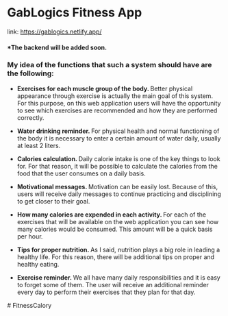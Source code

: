 # GabLogics Fitness App
link: https://gablogics.netlify.app/

#### *The backend will be added soon.

### My idea of the functions that such a system should have are the following:
- <b> Exercises for each muscle group of the body. </b> Better physical appearance through exercise is actually the main goal of this system. 
For this purpose, on this web application users will have the opportunity to see which exercises are recommended and how they are performed correctly.

- <b> Water drinking reminder. </b> For physical health and normal functioning of the body it is necessary to enter a certain amount of water daily, usually at least 2 liters.

- <b> Calories calculation. </b> Daily calorie intake is one of the key things to look for. For that reason, 
it will be possible to calculate the calories from the food that the user consumes on a daily basis.

- <b> Motivational messages. </b> Motivation can be easily lost. Because of this, users will receive daily messages to continue practicing and 
disciplining to get closer to their goal.

- <b> How many calories are expended in each activity. </b> For each of the exercises that will be available on the web application you can see how many calories would be consumed. This amount will be a quick basis per hour.

- <b> Tips for proper nutrition. </b> As I said, nutrition plays a big role in leading a healthy life. For this reason, there will be additional tips on proper and healthy eating.

- <b> Exercise reminder. </b> We all have many daily responsibilities and it is easy to forget some of them. The user will receive an additional reminder every day 
to perform their exercises that they plan for that day.



#   F i t n e s s C a l o r y  
 